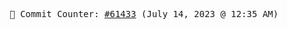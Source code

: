 <p align="center">
    <samp>
        📮 Commit Counter: <a href="https://github.com/Javascript-void0/Javascript-void0/commits/main">#61433</a> (July 14, 2023 @ 12:35 AM)
    </samp>
</p>
